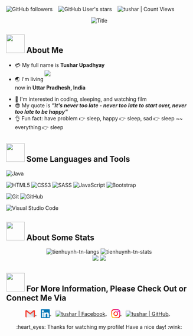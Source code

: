 <img alt="GitHub followers" src="https://img.shields.io/github/followers/tushar-upadhya?style=social"> &nbsp;&nbsp; <img alt="GitHub User's stars" src="https://img.shields.io/github/stars/tushar-upadhya?style=social"> &nbsp;&nbsp; <img alt="tushar | Count Views" src="https://enemo786q3svfle.m.pipedream.net" />

<div align="center">
  <img src="https://readme-typing-svg.herokuapp.com?font=Architects+Daughter&color=%2338C2FF&size=50&center=true&vCenter=true&height=60&width=600&lines=HHey!+I'm+tushar+upadhyay+%3C3;Welcome+to+my+profile!" alt="Title"></img>
</div>


## <img src="https://raw.githubusercontent.com/nixin72/nixin72/master/wave.gif" width="50px" height="50px"></img> About Me

- :credit_card: My full name is **Tushar Upadhyay** <img src="https://i.pinimg.com/originals/df/1a/ff/df1aff8395678d11b99b575f0e3b19d5.gif" width="400" align="right"/>
<!-- - :school: I'm currently the last year student at **FPT University - Ho Chi Minh City Campus** -->
<!-- - :books: My major is **Software Engineering** -->
- :earth_asia: I'm living now in **Uttar Pradhesh, India**
<!-- - :sweat_smile: I'm a newbie in coding :penguin: -->
- :monocle_face: I'm interested in coding, sleeping, and watching film
- :sunglasses: My quote is ***"It's never too late - never too late to start over, never too late to be happy"*** 
- :ok_hand: Fun fact: have problem :point_right: sleep, happy :point_right: sleep, sad :point_right: sleep ~~ everything :point_right: sleep

## <img src="https://media2.giphy.com/media/QssGEmpkyEOhBCb7e1/giphy.gif?cid=ecf05e47a0n3gi1bfqntqmob8g9aid1oyj2wr3ds3mg700bl&rid=giphy.gif" width="50px" height="50px"> Some Languages and Tools
![Java](https://img.shields.io/badge/java-%23ED8B00.svg?style=for-the-badge&logo=java&logoColor=white) 

![HTML5](https://img.shields.io/badge/html5-%23E34F26.svg?style=for-the-badge&logo=html5&logoColor=white) ![CSS3](https://img.shields.io/badge/css3-%231572B6.svg?style=for-the-badge&logo=css3&logoColor=white) ![SASS](https://img.shields.io/badge/SASS-hotpink.svg?style=for-the-badge&logo=SASS&logoColor=white) ![JavaScript](https://img.shields.io/badge/javascript-%23323330.svg?style=for-the-badge&logo=javascript&logoColor=%23F7DF1E) ![Bootstrap](https://img.shields.io/badge/bootstrap-%23563D7C.svg?style=for-the-badge&logo=bootstrap&logoColor=white)

![Git](https://img.shields.io/badge/git-%23F05033.svg?style=for-the-badge&logo=git&logoColor=white) ![GitHub](https://img.shields.io/badge/github-%23121011.svg?style=for-the-badge&logo=github&logoColor=white) 

![Visual Studio Code](https://img.shields.io/badge/Visual%20Studio%20Code-0078d7.svg?style=for-the-badge&logo=visual-studio-code&logoColor=white) 
<!-- ![Visual Studio](https://img.shields.io/badge/Visual%20Studio-5C2D91.svg?style=for-the-badge&logo=visual-studio&logoColor=white)  -->

## <img src="https://media0.giphy.com/media/cNZqrH5IzOG0xrlWks/giphy.gif?cid=ecf05e47map255q427en9uprqc1sb0unjq5k4fnqg5pmhhs4&rid=giphy.gif&ct=s" width="50px" height="50px"> About Some Stats
<div align="center">
<img height="150em" src="https://github-readme-stats.vercel.app/api/top-langs/?username=tushar-upadhya&layout=compact&show_icon=true&theme=algolia" alt="tienhuynh-tn-langs"/>
<img height="150em" src="https://github-readme-stats.vercel.app/api/?username=tushar-upadhya&layout=compact&show_icon=true&theme=algolia" alt="tienhuynh-tn-stats"/>
</div>
<div align="center">
  <img src="http://github-readme-streak-stats.herokuapp.com?user=tushar-upadhya&theme=algolia&background=0d1117&hide_border=true" />
  <img src="https://activity-graph.herokuapp.com/graph?username=t&theme=react-dark"/>
  <!-- <img src="https://peaceful-beyond-61134.herokuapp.com/graph?username=tienhuynh-tn&theme=react-dark"/> -->
</div>

## <img src='https://raw.githubusercontent.com/ShahriarShafin/ShahriarShafin/main/Assets/handshake.gif' width="50px" height="50px"> For More Information, Please Check Out or Connect Me Via
<p align="center">
  <a href="tusharupadhyaa691@gmail.com" >
    <img align="center" alt="tushar | Gmail" width="26px" src="https://github.com/SatYu26/SatYu26/blob/master/Assets/Gmail.svg" />
  </a> &nbsp;&nbsp;
  
  <a href="https://www.linkedin.com/in/tushar-upadhyay-54029b135/" target="_blank">
    <img align="center" alt="tushar | Linkedin" width="24px" src="https://github.com/SatYu26/SatYu26/blob/master/Assets/Linkedin.svg" />
  </a> &nbsp;&nbsp;
  
  <a href="https://www.facebook.com/people/Tushar-Upadhyay/100008185626112/" target="_blank">
      <img align="center" alt="tushar | Facebook" width="24px" src="https://upload.wikimedia.org/wikipedia/en/thumb/0/04/Facebook_f_logo_%282021%29.svg/100px-Facebook_f_logo_%282021%29.svg.png" />
  </a> &nbsp;&nbsp;
  
  <a href="[https://www.instagram.com/_huynh.tien.5536_/](https://www.facebook.com/people/Tushar-Upadhyay/100008185626112/)" target="_blank">
    <img align="center" alt="tushar | Instagram" width="24px" src="https://github.com/SatYu26/SatYu26/blob/master/Assets/Instagram.svg" />
  </a> &nbsp;&nbsp;
  
  <a href="https://profile-summary-for-github.herokuapp.com/user/tienhuynh-tn" target="_blank">
    <img align="center" alt="tushar | GitHub" width="26px" src="https://upload.wikimedia.org/wikipedia/commons/thumb/a/ae/Github-desktop-logo-symbol.svg/1024px-Github-desktop-logo-symbol.svg.png" />
  </a> &nbsp;&nbsp;
  
<p> 

<div align="center">
  :heart_eyes: Thanks for watching my profile! Have a nice day! :wink: <br/>
</div>
